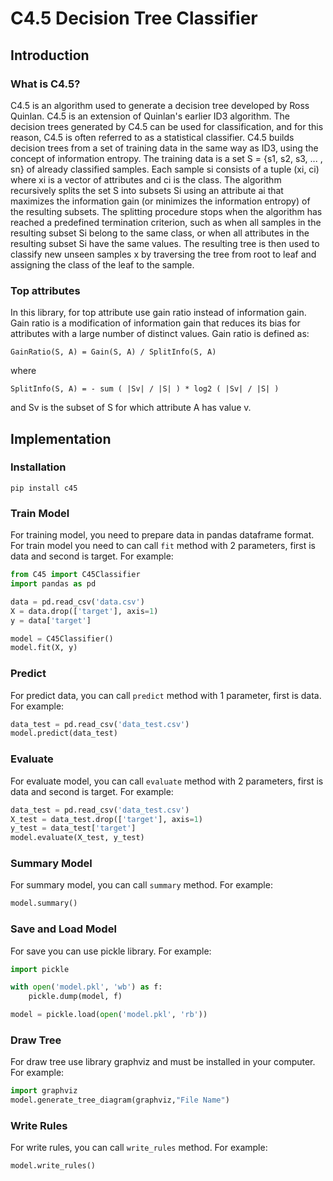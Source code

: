 # C4.5 Decision Tree Classifier
## Introduction
### What is C4.5?
C4.5 is an algorithm used to generate a decision tree developed by Ross Quinlan. C4.5 is an extension of Quinlan's earlier ID3 algorithm. The decision trees generated by C4.5 can be used for classification, and for this reason, C4.5 is often referred to as a statistical classifier. C4.5 builds decision trees from a set of training data in the same way as ID3, using the concept of information entropy. The training data is a set S = {s1, s2, s3, ... , sn} of already classified samples. Each sample si consists of a tuple (xi, ci) where xi is a vector of attributes and ci is the class. The algorithm recursively splits the set S into subsets Si using an attribute ai that maximizes the information gain (or minimizes the information entropy) of the resulting subsets. The splitting procedure stops when the algorithm has reached a predefined termination criterion, such as when all samples in the resulting subset Si belong to the same class, or when all attributes in the resulting subset Si have the same values. The resulting tree is then used to classify new unseen samples x by traversing the tree from root to leaf and assigning the class of the leaf to the sample.

### Top attributes
In this library, for top attribute use gain ratio instead of information gain. Gain ratio is a modification of information gain that reduces its bias for attributes with a large number of distinct values. Gain ratio is defined as:
```
GainRatio(S, A) = Gain(S, A) / SplitInfo(S, A)
```
where
```
SplitInfo(S, A) = - sum ( |Sv| / |S| ) * log2 ( |Sv| / |S| )
```
and Sv is the subset of S for which attribute A has value v.

## Implementation

### Installation
```
pip install c45
```

### Train Model
For training model, you need to prepare data in pandas dataframe format. For train model you need to can call `fit` method with 2 parameters, first is data and second is target. For example:
```python
from C45 import C45Classifier
import pandas as pd

data = pd.read_csv('data.csv')
X = data.drop(['target'], axis=1)
y = data['target']

model = C45Classifier()
model.fit(X, y)
```

### Predict
For predict data, you can call `predict` method with 1 parameter, first is data. For example:
```python
data_test = pd.read_csv('data_test.csv')
model.predict(data_test)
```

### Evaluate
For evaluate model, you can call `evaluate` method with 2 parameters, first is data and second is target. For example:
```python
data_test = pd.read_csv('data_test.csv')
X_test = data_test.drop(['target'], axis=1)
y_test = data_test['target']
model.evaluate(X_test, y_test)
```

### Summary Model
For summary model, you can call `summary` method. For example:
```python
model.summary()
```

### Save and Load Model
For save you can use pickle library. For example:
```python
import pickle

with open('model.pkl', 'wb') as f:
    pickle.dump(model, f)

model = pickle.load(open('model.pkl', 'rb'))
```

### Draw Tree
For draw tree use library graphviz and must be installed in your computer. For example:
```python
import graphviz
model.generate_tree_diagram(graphviz,"File Name")
```

### Write Rules
For write rules, you can call `write_rules` method. For example:
```python
model.write_rules()
```



